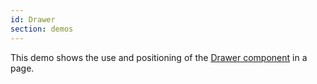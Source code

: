 ```yaml
---
id: Drawer
section: demos
---
```

This demo shows the use and positioning of the [Drawer component](/documentation/core/components/drawer) in a page.
